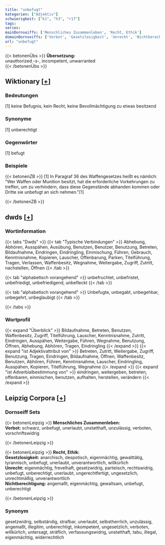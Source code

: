 ```yaml
---
title: "unbefugt"
kategorien: ["Adjektiv"]
schwierigkeit: ["k1", "h3", "r17"]
tags:
series:
mainDornseiffs: ['Menschliches Zusammenleben', 'Recht, Ethik']
domainDornseiffs: ['Verbot', 'Gesetzlosigkeit', 'Unrecht', 'Nichtberechtigung']
url: "unbefugt"
---
```


{{< betonenÜbs >}}
**Übersetzung:**  
unauthorized -s-, incompetent, unwarranted  
{{< /betonenÜbs >}}

## Wiktionary [[+](https://de.wiktionary.org/wiki/unbefugt)]

### Bedeutungen
[1] keine Befugnis, kein Recht, keine Bevollmächtigung zu etwas besitzend  

### Synonyme
[1] unberechtigt  

### Gegenwörter
[1] befugt  

### Beispiele
{{< betonenZB >}}
[1] In Paragraf 36 des Waffengesetzes heißt es nämlich: "Wer Waffen oder Munition besitzt, hat die erforderliche Vorkehrungen zu treffen, um zu verhindern, dass diese Gegenstände abhanden kommen oder Dritte sie unbefugt an sich nehmen."[1]  

{{< /betonenZB >}}


## dwds [[+](https://www.dwds.de/wb/unbefugt)]

### Wortinformation
{{< tabs "Dwds" >}}
{{< tab "Typische Verbindungen" >}}
Abhebung, Abhören, Ausspähen, Ausübung, Benutzen, Benutzer, Benutzung, Betreten, Bildaufnahme, Eindringen, Eindringling, Einmischung, Führen, Gebrauch, Kenntnisnahme, Kopieren, Lauscher, Offenbarung, Parken, Titelführung, Tragen, Verlassen, Waffenbesitz, Wegnahme, Weitergabe, Zugriff, Zutritt, nachstellen, Öffnen
{{< /tab >}}

{{< tab "alphabetisch vorangehend" >}}
unbefruchtet, unbefristet, unbefriedigt, unbefriedigend, unbefleckt
{{< /tab >}}

{{< tab "alphabetisch vorangehend" >}}
Unbefugte, unbegabt, unbegehbar, unbegehrt, unbeglaubigt
{{< /tab >}}

{{< /tabs >}}

### Wortprofil
{{< expand "Überblick" >}} Bildaufnahme, Betreten, Benutzen, Waffenbesitz, Zugriff, Titelführung, Lauscher, Kenntnisnahme, Zutritt, Eindringen, Ausspähen, Weitergabe, Führen, Wegnahme, Benutzung, Öffnen, Abhebung, Abhören, Tragen, Eindringling {{< /expand >}}
{{< expand "ist Adjektivattribut von" >}} Betreten, Zutritt, Weitergabe, Zugriff, Benutzung, Tragen, Eindringen, Bildaufnahme, Öffnen, Waffenbesitz, Benutzen, Abhören, Führen, Kenntnisnahme, Lauscher, Eindringling, Ausspähen, Kopieren, Titelführung, Wegnahme {{< /expand >}}
{{< expand "ist Adverbialbestimmung von" >}} eindringen, weitergeben, betreten, offenbaren, einmischen, benutzen, aufhalten, herstellen, verändern {{< /expand >}}

## Leipzig Corpora [[+](https://corpora.uni-leipzig.de/en/res?word=unbefugt&corpusId=deu_newscrawl-public_2018)]

### Dornseiff Sets
{{< betonenLeipzig >}}
**Menschliches Zusammenleben:**  
**Verbot:** schwarz, unbefugt, unerlaubt, unstatthaft, unzulässig, verboten, vorschriftswidrig  

{{< /betonenLeipzig >}}


{{< betonenLeipzig >}}
**Recht, Ethik:**  
**Gesetzlosigkeit:** anarchisch, despotisch, eigenmächtig, gewalttätig, tyrannisch, unbefugt, unerlaubt, unverantwortlich, willkürlich  
**Unrecht:** eigenmächtig, frevelhaft, gesetzwidrig, parteiisch, rechtswidrig, unbefugt, unberechtigt, unerlaubt, ungerechtfertigt, ungesetzlich, unrechtmäßig, unverantwortlich  
**Nichtberechtigung:** angemaßt, eigenmächtig, gewaltsam, unbefugt, unberechtigt  

{{< /betonenLeipzig >}}

### Synonym
gesetzwidrig, selbständig, strafbar, unerlaubt, selbstherrlich, unzulässig, angemaßt, illegitim, unberechtigt, inkompetent, ungesetzlich, verboten, willkürlich, untersagt, sträflich, verfassungswidrig, unstatthaft, tabu, illegal, eigenmächtig, widerrechtlich

